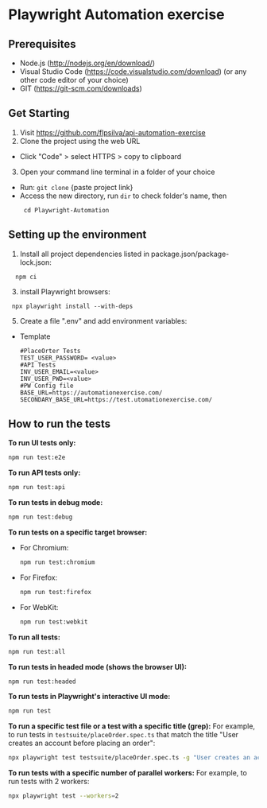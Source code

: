 # Playwright Automation exercise

## Prerequisites
- Node.js (http://nodejs.org/en/download/)
- Visual Studio Code (https://code.visualstudio.com/download) (or any other code editor of your choice)
- GIT (https://git-scm.com/downloads)

## Get Starting

1. Visit https://github.com/flpsilva/api-automation-exercise
2. Clone the project using the web URL
 - Click "Code" >  select HTTPS > copy to clipboard
3. Open your command line terminal in a folder of your choice
 - Run: ```git clone``` {paste project link}
 - Access the new directory, run ```dir``` to check folder's name, then
   ```
    cd Playwright-Automation
   ```
 
## Setting up the environment
1. Install all project dependencies listed in package.json/package-lock.json:
```
  npm ci
```
3. install Playwright browsers:
```
 npx playwright install --with-deps
```
5. Create a file ".env" and add environment variables:
 - Template
   ```
   #PlaceOrter Tests
   TEST_USER_PASSWORD= <value>
   #API Tests
   INV_USER_EMAIL=<value>
   INV_USER_PWD=<value>
   #PW Config file
   BASE_URL=https://automationexercise.com/
   SECONDARY_BASE_URL=https://test.utomationexercise.com/

## How to run the tests

**To run UI tests only:**
  ```bash
  npm run test:e2e
  ```
**To run API tests only:**
  ```bash
  npm run test:api
  ```
**To run tests in debug mode:**
  ```bash
  npm run test:debug
  ```
**To run tests on a specific target browser:**
  - For Chromium:
    ```bash
    npm run test:chromium
    ```
  - For Firefox:
    ```bash
    npm run test:firefox
    ```
  - For WebKit:
    ```bash
    npm run test:webkit
    ```
**To run all tests:**
  ```bash
  npm run test:all
  ```
**To run tests in headed mode (shows the browser UI):**
  ```bash
  npm run test:headed
  ```
**To run tests in Playwright's interactive UI mode:**
  ```bash
  npm run test
  ```
**To run a specific test file or a test with a specific title (grep):**
  For example, to run tests in `testsuite/placeOrder.spec.ts` that match the title "User creates an account before placing an order":
  ```bash
  npx playwright test testsuite/placeOrder.spec.ts -g "User creates an account before place an order "
  ```
**To run tests with a specific number of parallel workers:**
  For example, to run tests with 2 workers:
  ```bash
  npx playwright test --workers=2
  ```
